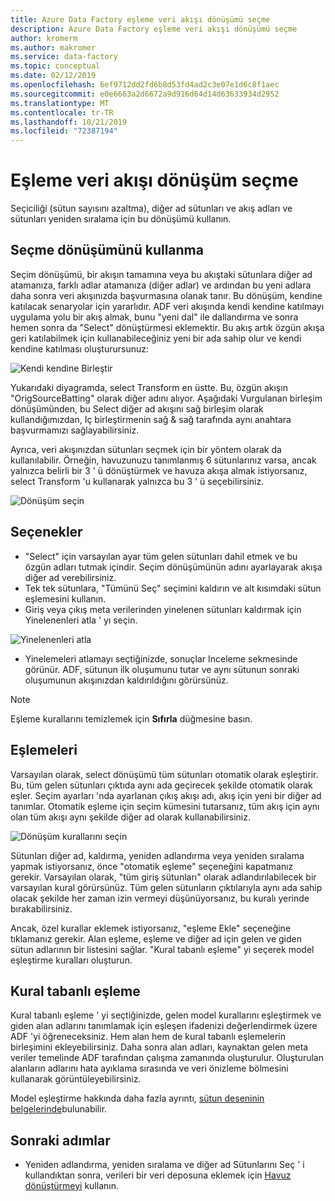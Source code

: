 ```yaml
---
title: Azure Data Factory eşleme veri akışı dönüşümü seçme
description: Azure Data Factory eşleme veri akışı dönüşümü seçme
author: kromerm
ms.author: makromer
ms.service: data-factory
ms.topic: conceptual
ms.date: 02/12/2019
ms.openlocfilehash: 6ef9712dd2fd6b8d53fd4ad2c3e07e1d6c8f1aec
ms.sourcegitcommit: e0e6663a2d6672a9d916d64d14d63633934d2952
ms.translationtype: MT
ms.contentlocale: tr-TR
ms.lasthandoff: 10/21/2019
ms.locfileid: "72387194"
---
```

# <a name="mapping-data-flow-select-transformation"></a>Eşleme veri akışı dönüşüm seçme


Seçiciliği (sütun sayısını azaltma), diğer ad sütunları ve akış adları ve sütunları yeniden sıralama için bu dönüşümü kullanın.

## <a name="how-to-use-select-transformation"></a>Seçme dönüşümünü kullanma
Seçim dönüşümü, bir akışın tamamına veya bu akıştaki sütunlara diğer ad atamanıza, farklı adlar atamanıza (diğer adlar) ve ardından bu yeni adlara daha sonra veri akışınızda başvurmasına olanak tanır. Bu dönüşüm, kendine katılacak senaryolar için yararlıdır. ADF veri akışında kendi kendine katılmayı uygulama yolu bir akış almak, bunu "yeni dal" ile dallandırma ve sonra hemen sonra da "Select" dönüştürmesi eklemektir. Bu akış artık özgün akışa geri katılabilmek için kullanabileceğiniz yeni bir ada sahip olur ve kendi kendine katılması oluşturursunuz:

![Kendi kendine Birleştir](media/data-flow/selfjoin.png "Kendi kendine Birleştir")

Yukarıdaki diyagramda, select Transform en üstte. Bu, özgün akışın "OrigSourceBatting" olarak diğer adını alıyor. Aşağıdaki Vurgulanan birleşim dönüşümünden, bu Select diğer ad akışını sağ birleşim olarak kullandığımızdan, Iç birleştirmenin sağ & sağ tarafında aynı anahtara başvurmamızı sağlayabilirsiniz.

Ayrıca, veri akışınızdan sütunları seçmek için bir yöntem olarak da kullanılabilir. Örneğin, havuzunuzu tanımlanmış 6 sütunlarınız varsa, ancak yalnızca belirli bir 3 ' ü dönüştürmek ve havuza akışa almak istiyorsanız, select Transform 'u kullanarak yalnızca bu 3 ' ü seçebilirsiniz.

![Dönüşüm seçin](media/data-flow/newselect1.png "Diğer ad Seç")

## <a name="options"></a>Seçenekler
* "Select" için varsayılan ayar tüm gelen sütunları dahil etmek ve bu özgün adları tutmak içindir. Seçim dönüşümünün adını ayarlayarak akışa diğer ad verebilirsiniz.
* Tek tek sütunlara, "Tümünü Seç" seçimini kaldırın ve alt kısımdaki sütun eşlemesini kullanın.
* Giriş veya çıkış meta verilerinden yinelenen sütunları kaldırmak için Yinelenenleri atla ' yı seçin.

![Yinelenenleri atla](media/data-flow/select-skip-dup.png "Yinelenenleri atla")

* Yinelemeleri atlamayı seçtiğinizde, sonuçlar Inceleme sekmesinde görünür. ADF, sütunun ilk oluşumunu tutar ve aynı sütunun sonraki oluşumunun akışınızdan kaldırıldığını görürsünüz.

> [!NOTE]
> Eşleme kurallarını temizlemek için **Sıfırla** düğmesine basın.

## <a name="mapping"></a>Eşlemeleri
Varsayılan olarak, select dönüşümü tüm sütunları otomatik olarak eşleştirir. Bu, tüm gelen sütunları çıktıda aynı ada geçirecek şekilde otomatik olarak eşler. Seçim ayarları 'nda ayarlanan çıkış akışı adı, akış için yeni bir diğer ad tanımlar. Otomatik eşleme için seçim kümesini tutarsanız, tüm akış için aynı olan tüm akışı aynı şekilde diğer ad olarak kullanabilirsiniz.

![Dönüşüm kurallarını seçin](media/data-flow/rule2.png "Kural tabanlı eşleme")

Sütunları diğer ad, kaldırma, yeniden adlandırma veya yeniden sıralama yapmak istiyorsanız, önce "otomatik eşleme" seçeneğini kapatmanız gerekir. Varsayılan olarak, "tüm giriş sütunları" olarak adlandırılabilecek bir varsayılan kural görürsünüz. Tüm gelen sütunların çıktılarıyla aynı ada sahip olacak şekilde her zaman izin vermeyi düşünüyorsanız, bu kuralı yerinde bırakabilirsiniz.

Ancak, özel kurallar eklemek istiyorsanız, "eşleme Ekle" seçeneğine tıklamanız gerekir. Alan eşleme, eşleme ve diğer ad için gelen ve giden sütun adlarının bir listesini sağlar. "Kural tabanlı eşleme" yi seçerek model eşleştirme kuralları oluşturun.

## <a name="rule-based-mapping"></a>Kural tabanlı eşleme
Kural tabanlı eşleme ' yi seçtiğinizde, gelen model kurallarını eşleştirmek ve giden alan adlarını tanımlamak için eşleşen ifadenizi değerlendirmek üzere ADF 'yi öğreneceksiniz. Hem alan hem de kural tabanlı eşlemelerin birleşimini ekleyebilirsiniz. Daha sonra alan adları, kaynaktan gelen meta veriler temelinde ADF tarafından çalışma zamanında oluşturulur. Oluşturulan alanların adlarını hata ayıklama sırasında ve veri önizleme bölmesini kullanarak görüntüleyebilirsiniz.

Model eşleştirme hakkında daha fazla ayrıntı, [sütun deseninin belgelerinde](concepts-data-flow-column-pattern.md)bulunabilir.

## <a name="next-steps"></a>Sonraki adımlar
* Yeniden adlandırma, yeniden sıralama ve diğer ad Sütunlarını Seç ' i kullandıktan sonra, verileri bir veri deposuna eklemek için [Havuz dönüştürmeyi](data-flow-sink.md) kullanın.
